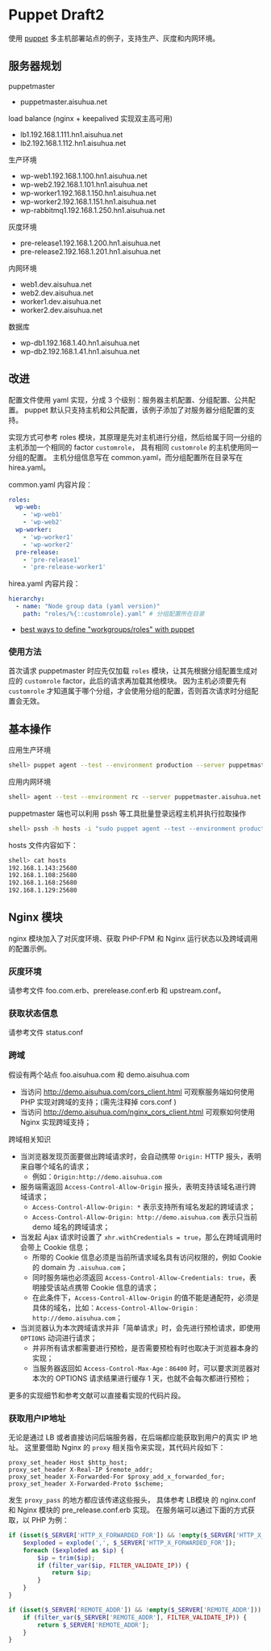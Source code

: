 # Puppet Draft2

使用 [puppet](https://puppet.com/) 多主机部署站点的例子，支持生产、灰度和内网环境。

## 服务器规划

puppetmaster
 
- puppetmaster.aisuhua.net

load balance (nginx + keepalived 实现双主高可用)

- lb1.192.168.1.111.hn1.aisuhua.net
- lb2.192.168.1.112.hn1.aisuhua.net

生产环境

- wp-web1.192.168.1.100.hn1.aisuhua.net
- wp-web2.192.168.1.101.hn1.aisuhua.net 
- wp-worker1.192.168.1.150.hn1.aisuhua.net
- wp-worker2.192.168.1.151.hn1.aisuhua.net
- wp-rabbitmq1.192.168.1.250.hn1.aisuhua.net

灰度环境

- pre-release1.192.168.1.200.hn1.aisuhua.net
- pre-release2.192.168.1.201.hn1.aisuhua.net

内网环境

- web1.dev.aisuhua.net
- web2.dev.aisuhua.net
- worker1.dev.aisuhua.net
- worker2.dev.aisuhua.net

数据库

- wp-db1.192.168.1.40.hn1.aisuhua.net
- wp-db2.192.168.1.41.hn1.aisuhua.net

## 改进

配置文件使用 yaml 实现，分成 3 个级别：服务器主机配置、分组配置、公共配置。
puppet 默认只支持主机和公共配置，该例子添加了对服务器分组配置的支持。

实现方式可参考 roles 模块，其原理是先对主机进行分组，然后给属于同一分组的主机添加一个相同的 factor `customrole`，
具有相同 `customrole` 的主机使用同一分组的配置。
主机分组信息写在 common.yaml，而分组配置所在目录写在 hirea.yaml。

common.yaml 内容片段：

```yaml
roles:
  wp-web:
    - 'wp-web1'
    - 'wp-web2'
  wp-worker:
    - 'wp-worker1'
    - 'wp-worker2'
  pre-release:
    - 'pre-release1'
    - 'pre-release-worker1'
```

hirea.yaml 内容片段：

```yaml
hierarchy:
  - name: "Node group data (yaml version)" 
    path: "roles/%{::customrole}.yaml" # 分组配置所在目录
```

- [best ways to define "workgroups/roles" with puppet](https://www.reddit.com/r/Puppet/comments/4m1ny6/best_ways_to_define_workgroupsroles_with_puppet/)

### 使用方法

首次请求 puppetmaster 时应先仅加载 `roles` 模块，让其先根据分组配置生成对应的 `customrole` factor，此后的请求再加载其他模块。
因为主机必须要先有 `customrole` 才知道属于哪个分组，才会使用分组的配置，否则首次请求时分组配置会无效。

## 基本操作

应用生产环境

```sh
shell> puppet agent --test --environment production --server puppetmaster.aisuhua.net
```

应用内网环境

```sh
shell> agent --test --environment rc --server puppetmaster.aisuhua.net
```

puppetmaster 端也可以利用 pssh 等工具批量登录远程主机并执行拉取操作

```sh
shell> pssh -h hosts -i "sudo puppet agent --test --environment production --server puppetmaster.aisuhua.net"
```

hosts 文件内容如下：

```sh
shell> cat hosts
192.168.1.143:25680
192.168.1.108:25680
192.168.1.168:25680
192.168.1.129:25680
```

## Nginx 模块

nginx 模块加入了对灰度环境、获取 PHP-FPM 和 Nginx 运行状态以及跨域调用的配置示例。

### 灰度环境

请参考文件 foo.com.erb、prerelease.conf.erb 和 upstream.conf。

### 获取状态信息

请参考文件 status.conf 

### 跨域

假设有两个站点 foo.aisuhua.com 和 demo.aisuhua.com

- 当访问 http://demo.aisuhua.com/cors_client.html 可观察服务端如何使用 PHP 实现对跨域的支持；(需先注释掉 cors.conf )
- 当访问 http://demo.aisuhua.com/nginx_cors_client.html 可观察如何使用 Nginx 实现跨域支持；

跨域相关知识

- 当浏览器发现页面要做出跨域请求时，会自动携带 `Origin:` HTTP 报头，表明来自哪个域名的请求；
    - 例如：`Origin:http://demo.aisuhua.com`
- 服务端需返回 `Access-Control-Allow-Origin` 报头，表明支持该域名进行跨域请求；
    - `Access-Control-Allow-Origin: *` 表示支持所有域名发起的跨域请求；
    - `Access-Control-Allow-Origin: http://demo.aisuhua.com` 表示只当前 demo 域名的跨域请求；
- 当发起 Ajax 请求时设置了 `xhr.withCredentials = true`，那么在跨域调用时会带上 Cookie 信息；
    - 所带的 Cookie 信息必须是当前所请求域名具有访问权限的，例如 Cookie 的 domain 为 `.aisuhua.com`；
    - 同时服务端也必须返回 `Access-Control-Allow-Credentials: true`，表明接受该站点携带 Cookie 信息的请求；
    - 在此条件下，`Access-Control-Allow-Origin` 的值不能是通配符，必须是具体的域名，比如：`Access-Control-Allow-Origin：http://demo.aisuhua.com`；
- 当浏览器认为本次跨域请求并非「简单请求」时，会先进行预检请求，即使用 `OPTIONS` 动词进行请求；
    - 并非所有请求都需要进行预检，是否需要预检有时也取决于浏览器本身的实现；
    - 当服务器返回如 `Access-Control-Max-Age：86400` 时，可以要求浏览器对本次的 OPTIONS 请求结果进行缓存 1 天，也就不会每次都进行预检；
    
更多的实现细节和参考文献可以直接看实现的代码片段。

### 获取用户IP地址

无论是通过 LB 或者直接访问后端服务器，在后端都应能获取到用户的真实 IP 地址。
这里要借助 Nginx 的 `proxy` 相关指令来实现，其代码片段如下：

```nginx
proxy_set_header Host $http_host;
proxy_set_header X-Real-IP $remote_addr;
proxy_set_header X-Forwarded-For $proxy_add_x_forwarded_for;
proxy_set_header X-Forwarded-Proto $scheme;
```

发生 `proxy_pass` 的地方都应该传递这些报头，
具体参考 LB模块 的 nginx.conf 和 Nginx 模块的 pre_release.conf.erb 实现。
在服务端可以通过下面的方式获取，以 PHP 为例：

```php
if (isset($_SERVER['HTTP_X_FORWARDED_FOR']) && !empty($_SERVER['HTTP_X_FORWARDED_FOR'])) {
    $exploded = explode(',', $_SERVER['HTTP_X_FORWARDED_FOR']);
    foreach ($exploded as $ip) {
        $ip = trim($ip);
        if (filter_var($ip, FILTER_VALIDATE_IP)) {
            return $ip;
        }
    }
}

if (isset($_SERVER['REMOTE_ADDR']) && !empty($_SERVER['REMOTE_ADDR'])) {
    if (filter_var($_SERVER['REMOTE_ADDR'], FILTER_VALIDATE_IP)) {
        return $_SERVER['REMOTE_ADDR'];
    }
}
```
